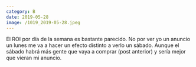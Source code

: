```yaml
--- 
category: B 
date: 2019-05-28 
image: /1019_2019-05-28.jpeg 
--- 
```


El ROI por día de la semana es bastante parecido. No por ver yo un anuncio un lunes me va a hacer un efecto distinto a verlo un sábado. Aunque el sábado habrá más gente que vaya a comprar (post anterior)  y sería mejor que vieran mi anuncio.